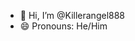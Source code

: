 - 👋 Hi, I’m @Killerangel888
- 😄 Pronouns: He/Him

<!---
Killerangel888/Killerangel888 is a ✨ special ✨ repository because its `README.md` (this file) appears on your GitHub profile.
You can click the Preview link to take a look at your changes.
--->
